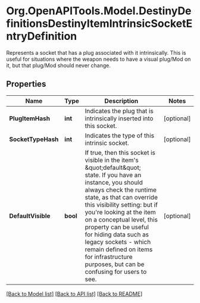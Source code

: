 # Org.OpenAPITools.Model.DestinyDefinitionsDestinyItemIntrinsicSocketEntryDefinition
Represents a socket that has a plug associated with it intrinsically. This is useful for situations where the weapon needs to have a visual plug/Mod on it, but that plug/Mod should never change.

## Properties

Name | Type | Description | Notes
------------ | ------------- | ------------- | -------------
**PlugItemHash** | **int** | Indicates the plug that is intrinsically inserted into this socket. | [optional] 
**SocketTypeHash** | **int** | Indicates the type of this intrinsic socket. | [optional] 
**DefaultVisible** | **bool** | If true, then this socket is visible in the item&#39;s \&quot;default\&quot; state. If you have an instance, you should always check the runtime state, as that can override this visibility setting: but if you&#39;re looking at the item on a conceptual level, this property can be useful for hiding data such as legacy sockets - which remain defined on items for infrastructure purposes, but can be confusing for users to see. | [optional] 

[[Back to Model list]](../README.md#documentation-for-models) [[Back to API list]](../README.md#documentation-for-api-endpoints) [[Back to README]](../README.md)

